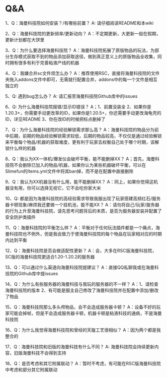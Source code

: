 # Q&A

1、Q：海曼科技院如何安装？/有哪些前置？
   A: 请仔细阅读README和本wiki

2、Q：海曼科技院的更新频率/更新动向？
   A：不定期更新，大更新一般在假期，更新计划都在大饼里

3、Q：为什么要选择海曼科技院？
   A：海曼科技院拓展了原版物品的玩法，为部分生存模式获取不到的物品添加获取途径，做到真正意义上的原版物品全收集，同时拥有很多有利于完善粘液产线的机器

4、Q：我嫌合并sc文件烦怎么办？
   A：推荐使用RSC，直接将海曼科技院的文件夹拖入addons文件中即可，无需就行配置合并，addons中的每一个文件是相互独立的

5、Q: 遇到bug怎么办？
   A: 请汇报至海曼科技院Github库中的issues

6、Q: 为什么海曼科技院报错/显示ID错误？
   A；1、前置没装全 2、如果你是1.20.3+，你需要手动更改草的ID，如果你是1.20.5+，你还需要手动更改海龟壳的ID，详见README  3、你在改ID的时候把标点删掉了

7、Q：为什么海曼科技院的经验解锁需求那么高？
   A：海曼科技院的物品分为前中后期，前期的物品经验解锁需求较低，后期的物品较高，不仅仅是通过经验解锁来平衡每个物品/机器的获取难度，更有利于玩家去权衡自己处于哪个时期，该解锁什么样的机器

8、Q：我认为XX一体机/爆发仪会破坏平衡，能不能删掉XX？
   A；首先，海曼科技院不会删除已加入的物品/机器，如果你认为某些机器破坏平衡，可以在Slimefun的Items.yml文件中将其ban掉，而不是在配置中直接删除

9、Q：我认为XX机器没有什么用，能不能删掉XX？
   A：同上，如果你觉得这机器没有用，你可以选择无视它，它不会吃你家大米

10、Q: 都是因为海曼科技院的高经验需求导致我服出现了玩家搭建高频红石/服务器卡顿现象/麻烦我还要做一个挂机池，能不能XX？
    A：请勿将自己/玩家/服务器的行为上升至海曼科技院，请先思考问题背后的本质，是否为服务器安装并配置了安全防护类插件

11、Q：海曼科技院的平衡怎么样？
    A：平衡对于任何玩法插件都是一个痛点，海曼科技院也不例外，但是我会致力于使海曼科技院的每个物品在玩家相对应的时期内达到平衡

12、Q：海曼科技院是否会做适配性更新？
    A：会，大多在RSC版海曼科技院，SC版的海曼科技院更适合1.20-1.20.2的服务器

13、Q：可以通过什么渠道向海曼科技院提建议？
    A：直接QQ私聊我或在海曼科技院的Github库中提issues

14、Q：为什么有些服务器的海曼科技与我玩的服务器的不一样？
    A：1、请检查海曼科技院的版本 2、有可能是服主自己修改了海曼科技院并在配置中添加/删改了物品

15、Q：海曼科技院那么多头颅物品，会不会造成服务器卡顿？
    A：设备不好的玩家可能会掉帧，但是不会造成服务器卡顿，机器卡顿是粘液科技的通病，不是海曼科技院

16、Q：为什么我觉得海曼科技院和曾经的天璇工艺很相似？
    A：因为两个都是我整合的

17、Q：海曼科技院和旧版的海曼科技有什么不同？
    A: 海曼科技院会持续更新内容，旧版海曼科技不会得到支持

18、Q：是否考虑和其它附属联动？
    A：暂时不考虑，有可能在RSC版海曼科技院中考虑和部分其它附属联动